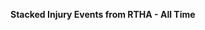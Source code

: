 
<span><span><p dir="auto"><strong>Stacked Injury Events from RTHA - All Time</strong></p></span></span><canvas height="0" width="0" style="display: block; box-sizing: border-box; height: 0px; width: 0px;"></canvas>

